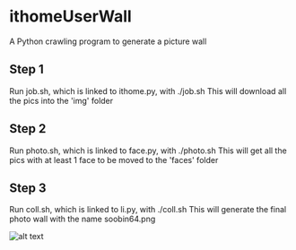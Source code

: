 # ithomeUserWall
A Python crawling program to generate a picture wall

## Step 1 ##
Run job.sh, which is linked to ithome.py, with ./job.sh
This will download all the pics into the 'img' folder

## Step 2 ##
Run photo.sh, which is linked to face.py, with ./photo.sh
This will get all the pics with at least 1 face to be moved to the 'faces' folder

## Step 3 ##
Run coll.sh, which is linked to li.py, with ./coll.sh
This will generate the final photo wall with the name soobin64.png

![alt text](https://github.com/nerocui/ithomeUserWall/blob/master/soobin64.png)
